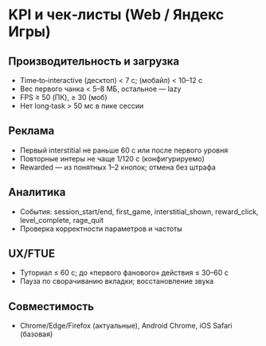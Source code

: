 # KPI и чек‑листы (Web / Яндекс Игры)

## Производительность и загрузка
- Time‑to‑interactive (десктоп) < 7 c; (мобайл) < 10–12 c
- Вес первого чанка < 5–8 МБ, остальное — lazy
- FPS ≥ 50 (ПК), ≥ 30 (моб)
- Нет long‑task > 50 мс в пике сессии

## Реклама
- Первый interstitial не раньше 60 c или после первого уровня
- Повторные интеры не чаще 1/120 c (конфигурируемо)
- Rewarded — из понятных 1–2 кнопок; отмена без штрафа

## Аналитика
- События: session_start/end, first_game, interstitial_shown, reward_click, level_complete, rage_quit
- Проверка корректности параметров и частоты

## UX/FTUE
- Туториал ≤ 60 c; до «первого фанового» действия ≤ 30–60 c
- Пауза по сворачиванию вкладки; восстановление звука

## Совместимость
- Chrome/Edge/Firefox (актуальные), Android Chrome, iOS Safari (базовая)
